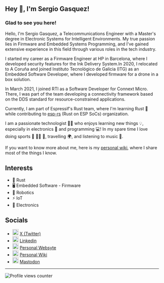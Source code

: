 ## Hey 👋, I'm Sergio Gasquez!

### Glad to see you here!

Hello, I'm Sergio Gasquez, a Telecommunications Engineer with a Master's degree in Electronic Systems for Intelligent Environments. My true passion lies in Firmware and Embedded Systems Programming, and I've gained extensive experience in this field through various roles in the tech industry.

I started my career as a Firmware Engineer at HP in Barcelona, where I developed security features for the Ink Delivery System.In 2020, I relocated to A Coruña and joined  Instituto Tecnológico de Galicia (ITG) as an Embedded Software Developer, where I developed firmware for a drone in a box solution. 

In March 2021, I joined RTI as a Software Developer for Connext Micro. There, I was part of the team developing a connectivity framework based on the DDS standard for resource-constrained applications.

Currently, I am part of Espressif's Rust team, where I'm learning Rust 🦀 while contributing to [esp-rs](https://github.com/esp-rs) (Rust on ESP SoCs) organization.

I am a passionate technologist 👨‍💻 who enjoys learning new things 💡, especially in electronics 🤖 and programming 💻! In my spare time I love doing sports 🧗 🏊‍♂️ 🥾, travelling 🌍, and listening to music 🤟.

If you want to know more about me, here is my [personal wiki](https://sergiogasquez.notion.site/Personal-Wiki-0d2f9be521094316aa12fcbbc5d20fab), where I share most of the things I know.


## Interests

- 🦀 Rust
- 🖥️ Embedded Software - Firmware
- 🤖 Robotics
- ⚡️ IoT
- 🔌 Electronics

## Socials

- [<img src='https://cdn.jsdelivr.net/npm/simple-icons@3.0.1/icons/twitter.svg' alt='twitter' height='20'>](https://twitter.com/Sergio_Gasquez) [X (Twitter)](https://twitter.com/Sergio_Gasquez)
- [<img src='https://cdn.jsdelivr.net/npm/simple-icons@3.0.1/icons/linkedin.svg' alt='linkedin' height='20'>](https://www.linkedin.com/in/sergiogasquez/) [Linkedin](https://www.linkedin.com/in/sergiogasquez/)
- [<img src='https://cdn.jsdelivr.net/npm/simple-icons@3.0.1/icons/icloud.svg' alt='website' height='20'>](https://sergiogasquez.github.io/) [Personal Websyte](https://sergiogasquez.github.io/)
- [<img src='https://cdn.jsdelivr.net/npm/simple-icons@3.0.1/icons/wikipedia.svg' alt='wikipedia' height='20'>](https://sergiogasquez.notion.site/Sergio-Gasquez-Personal-Wiki-0d2f9be521094316aa12fcbbc5d20fab) [Personal Wiki](https://sergiogasquez.notion.site/Sergio-Gasquez-Personal-Wiki-0d2f9be521094316aa12fcbbc5d20fab)
- [<img src='https://cdn.jsdelivr.net/npm/simple-icons@3.0.1/icons/mastodon.svg' alt='mastodon' height='20'>](https://hachyderm.io/@SergioGasquez) [Mastodon](https://hachyderm.io/@SergioGasquez)

----


![Profile views counter](https://komarev.com/ghpvc/?username=SergioGasquez&&style=flat-square)
